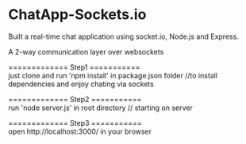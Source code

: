 # ChatApp-Sockets.io

Built a real-time chat application using socket.io, Node.js and Express.

A 2-way communication layer over websockets 

============= Step1  ===========                                                          
just clone and run 'npm install' in package.json folder    //to install dependencies and enjoy chating via sockets 

============= Step2  ===========                                                            
run 'node server.js' in root directory  // starting on server

============= Step3  ===========                                                               
open http://localhost:3000/ in your browser
